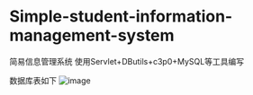 # Simple-student-information-management-system
简易信息管理系统 使用Servlet+DButils+c3p0+MySQL等工具编写

数据库表如下
![image](https://github.com/Cui-Kaixing/Simple-student-information-management-system/blob/master/pic/1.png)
